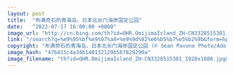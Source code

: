 ```yaml
---
layout: post
title:  "布满奇石的青海岛，日本北长门海岸国定公园"
date:   "2022-07-17 16:00:00 +0800"
image_url: "http://cn.bing.com/th?id=OHR.OmijimaIsland_ZH-CN3328515301_1920x1080.jpg&rf=LaDigue_1920x1080.jpg&pid=hp"
link: "/search?q=%e9%95%bf%e9%97%a8+%e9%9d%92%e6%b5%b7%e5%b2%9b&form=hpcapt&mkt=zh-cn"
copyright: "布满奇石的青海岛，日本北长门海岸国定公园 (© Sean Pavone Photo/Adobe Stock)"
image_hash: "476415c4a34b140132129b567829290a"
image_filename: "th?id=OHR.OmijimaIsland_ZH-CN3328515301_1920x1080.jpg&rf=LaDigue_1920x1080.jpg&pid=hp"
---
```

